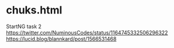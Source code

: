 # chuks.html
StartNG task 2
https://twitter.com/NuminousCodes/status/1164745332506296322
https://lucid.blog/blannkard/post/1566531468
